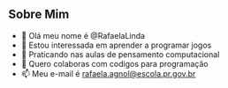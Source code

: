 ## Sobre Mim 


- 👋 Olá meu nome é @RafaelaLinda
- 👀 Estou interessada em aprender a programar jogos 
- 🌱 Praticando nas aulas de pensamento computacional
- 💞️ Quero colaboras com codigos para programação
- 📫 Meu e-mail é rafaela.agnol@escola.pr.gov.br

<!---
RafaelaLinda/RafaelaLinda is a ✨ special ✨ repository because its `README.md` (this file) appears on your GitHub profile.
You can click the Preview link to take a look at your changes.
--->
